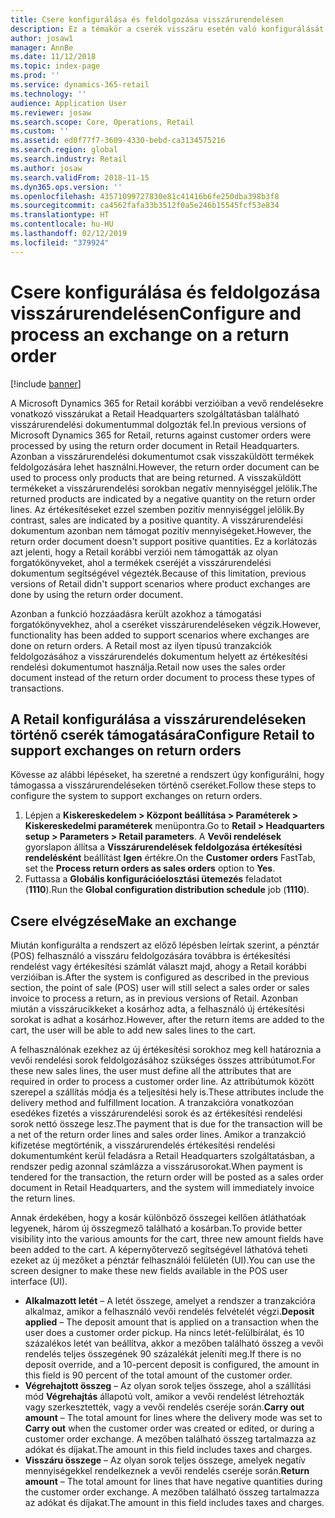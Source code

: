 ```yaml
---
title: Csere konfigurálása és feldolgozása visszárurendelésen
description: Ez a témakör a cserék visszáru esetén való konfigurálását részletezi a Microsoft Dynamics 365 for Retail szolgáltatásban.
author: josaw1
manager: AnnBe
ms.date: 11/12/2018
ms.topic: index-page
ms.prod: ''
ms.service: dynamics-365-retail
ms.technology: ''
audience: Application User
ms.reviewer: josaw
ms.search.scope: Core, Operations, Retail
ms.custom: ''
ms.assetid: ed0f77f7-3609-4330-bebd-ca3134575216
ms.search.region: global
ms.search.industry: Retail
ms.author: josaw
ms.search.validFrom: 2018-11-15
ms.dyn365.ops.version: ''
ms.openlocfilehash: 43571099727830e81c41416b6fe250dba398b3f8
ms.sourcegitcommit: ca4562fafa33b3512f0a5e246b15545fcf53e834
ms.translationtype: HT
ms.contentlocale: hu-HU
ms.lasthandoff: 02/12/2019
ms.locfileid: "379924"
---
```

# <a name="configure-and-process-an-exchange-on-a-return-order"></a><span data-ttu-id="188ec-103">Csere konfigurálása és feldolgozása visszárurendelésen</span><span class="sxs-lookup"><span data-stu-id="188ec-103">Configure and process an exchange on a return order</span></span>

[!include [banner](includes/banner.md)]

<span data-ttu-id="188ec-104">A Microsoft Dynamics 365 for Retail korábbi verzióiban a vevő rendelésekre vonatkozó visszárukat a Retail Headquarters szolgáltatásban található visszárurendelési dokumentummal dolgozták fel.</span><span class="sxs-lookup"><span data-stu-id="188ec-104">In previous versions of Microsoft Dynamics 365 for Retail, returns against customer orders were processed by using the return order document in Retail Headquarters.</span></span> <span data-ttu-id="188ec-105">Azonban a visszárurendelési dokumentumot csak visszaküldött termékek feldolgozására lehet használni.</span><span class="sxs-lookup"><span data-stu-id="188ec-105">However, the return order document can be used to process only products that are being returned.</span></span> <span data-ttu-id="188ec-106">A visszaküldött termékeket a visszárurendelési sorokban negatív mennyiséggel jelölik.</span><span class="sxs-lookup"><span data-stu-id="188ec-106">The returned products are indicated by a negative quantity on the return order lines.</span></span> <span data-ttu-id="188ec-107">Az értékesítéseket ezzel szemben pozitív mennyiséggel jelölik.</span><span class="sxs-lookup"><span data-stu-id="188ec-107">By contrast, sales are indicated by a positive quantity.</span></span> <span data-ttu-id="188ec-108">A visszárurendelési dokumentum azonban nem támogat pozitív mennyiségeket.</span><span class="sxs-lookup"><span data-stu-id="188ec-108">However, the return order document doesn't support positive quantities.</span></span> <span data-ttu-id="188ec-109">Ez a korlátozás azt jelenti, hogy a Retail korábbi verziói nem támogatták az olyan forgatókönyveket, ahol a termékek cseréjét a visszárurendelési dokumentum segítségével végezték.</span><span class="sxs-lookup"><span data-stu-id="188ec-109">Because of this limitation, previous versions of Retail didn't support scenarios where product exchanges are done by using the return order document.</span></span>

<span data-ttu-id="188ec-110">Azonban a funkció hozzáadásra került azokhoz a támogatási forgatókönyvekhez, ahol a cseréket visszárurendeléseken végzik.</span><span class="sxs-lookup"><span data-stu-id="188ec-110">However, functionality has been added to support scenarios where exchanges are done on return orders.</span></span> <span data-ttu-id="188ec-111">A Retail most az ilyen típusú tranzakciók feldolgozásához a visszárurendelés dokumentum helyett az értékesítési rendelési dokumentumot használja.</span><span class="sxs-lookup"><span data-stu-id="188ec-111">Retail now uses the sales order document instead of the return order document to process these types of transactions.</span></span>

## <a name="configure-retail-to-support-exchanges-on-return-orders"></a><span data-ttu-id="188ec-112">A Retail konfigurálása a visszárurendeléseken történő cserék támogatására</span><span class="sxs-lookup"><span data-stu-id="188ec-112">Configure Retail to support exchanges on return orders</span></span>

<span data-ttu-id="188ec-113">Kövesse az alábbi lépéseket, ha szeretné a rendszert úgy konfigurálni, hogy támogassa a visszárurendeléseken történő cseréket.</span><span class="sxs-lookup"><span data-stu-id="188ec-113">Follow these steps to configure the system to support exchanges on return orders.</span></span>

1. <span data-ttu-id="188ec-114">Lépjen a **Kiskereskedelem \> Központ beállítása \> Paraméterek \> Kiskereskedelmi paraméterek** menüpontra.</span><span class="sxs-lookup"><span data-stu-id="188ec-114">Go to **Retail \> Headquarters setup \> Parameters \> Retail parameters**.</span></span> <span data-ttu-id="188ec-115">A **Vevői rendelések** gyorslapon állítsa a **Visszárurendelések feldolgozása értékesítési rendelésként** beállítást **Igen** értékre.</span><span class="sxs-lookup"><span data-stu-id="188ec-115">On the **Customer orders** FastTab, set the **Process return orders as sales orders** option to **Yes**.</span></span>
2. <span data-ttu-id="188ec-116">Futtassa a **Globális konfigurációelosztási ütemezés** feladatot (**1110**).</span><span class="sxs-lookup"><span data-stu-id="188ec-116">Run the **Global configuration distribution schedule** job (**1110**).</span></span>

## <a name="make-an-exchange"></a><span data-ttu-id="188ec-117">Csere elvégzése</span><span class="sxs-lookup"><span data-stu-id="188ec-117">Make an exchange</span></span>

<span data-ttu-id="188ec-118">Miután konfigurálta a rendszert az előző lépésben leírtak szerint, a pénztár (POS) felhasználó a visszáru feldolgozására továbbra is értékesítési rendelést vagy értékesítési számlát választ majd, ahogy a Retail korábbi verzióiban is.</span><span class="sxs-lookup"><span data-stu-id="188ec-118">After the system is configured as described in the previous section, the point of sale (POS) user will still select a sales order or sales invoice to process a return, as in previous versions of Retail.</span></span> <span data-ttu-id="188ec-119">Azonban miután a visszárucikkeket a kosárhoz adta, a felhasználó új értékesítési sorokat is adhat a kosárhoz.</span><span class="sxs-lookup"><span data-stu-id="188ec-119">However, after the return items are added to the cart, the user will be able to add new sales lines to the cart.</span></span>

<span data-ttu-id="188ec-120">A felhasználónak ezekhez az új értékesítési sorokhoz meg kell határoznia a vevői rendelési sorok feldolgozásához szükséges összes attribútumot.</span><span class="sxs-lookup"><span data-stu-id="188ec-120">For these new sales lines, the user must define all the attributes that are required in order to process a customer order line.</span></span> <span data-ttu-id="188ec-121">Az attribútumok között szerepel a szállítás módja és a teljesítési hely is.</span><span class="sxs-lookup"><span data-stu-id="188ec-121">These attributes include the delivery method and fulfillment location.</span></span> <span data-ttu-id="188ec-122">A tranzakcióra vonatkozóan esedékes fizetés a visszárurendelési sorok és az értékesítési rendelési sorok nettó összege lesz.</span><span class="sxs-lookup"><span data-stu-id="188ec-122">The payment that is due for the transaction will be a net of the return order lines and sales order lines.</span></span> <span data-ttu-id="188ec-123">Amikor a tranzakció kifizetése megtörténik, a visszárurendelés értékesítési rendelési dokumentumként kerül feladásra a Retail Headquarters szolgáltatásban, a rendszer pedig azonnal számlázza a visszárusorokat.</span><span class="sxs-lookup"><span data-stu-id="188ec-123">When payment is tendered for the transaction, the return order will be posted as a sales order document in Retail Headquarters, and the system will immediately invoice the return lines.</span></span>

<span data-ttu-id="188ec-124">Annak érdekében, hogy a kosár különböző összegei kellően átláthatóak legyenek, három új összegmező található a kosárban.</span><span class="sxs-lookup"><span data-stu-id="188ec-124">To provide better visibility into the various amounts for the cart, three new amount fields have been added to the cart.</span></span> <span data-ttu-id="188ec-125">A képernyőtervező segítségével láthatóvá teheti ezeket az új mezőket a pénztár felhasználói felületén (UI).</span><span class="sxs-lookup"><span data-stu-id="188ec-125">You can use the screen designer to make these new fields available in the POS user interface (UI).</span></span>

- <span data-ttu-id="188ec-126">**Alkalmazott letét** – A letét összege, amelyet a rendszer a tranzakcióra alkalmaz, amikor a felhasználó vevői rendelés felvételét végzi.</span><span class="sxs-lookup"><span data-stu-id="188ec-126">**Deposit applied** – The deposit amount that is applied on a transaction when the user does a customer order pickup.</span></span> <span data-ttu-id="188ec-127">Ha nincs letét-felülbírálat, és 10 százalékos letét van beállítva, akkor a mezőben található összeg a vevői rendelés teljes összegének 90 százalékát jeleníti meg.</span><span class="sxs-lookup"><span data-stu-id="188ec-127">If there is no deposit override, and a 10-percent deposit is configured, the amount in this field is 90 percent of the total amount of the customer order.</span></span>
- <span data-ttu-id="188ec-128">**Végrehajtott összeg** – Az olyan sorok teljes összege, ahol a szállítási mód **Végrehajtás** állapotú volt, amikor a vevői rendelést létrehozták vagy szerkesztették, vagy a vevői rendelés cseréje során.</span><span class="sxs-lookup"><span data-stu-id="188ec-128">**Carry out amount** – The total amount for lines where the delivery mode was set to **Carry out** when the customer order was created or edited, or during a customer order exchange.</span></span> <span data-ttu-id="188ec-129">A mezőben található összeg tartalmazza az adókat és díjakat.</span><span class="sxs-lookup"><span data-stu-id="188ec-129">The amount in this field includes taxes and charges.</span></span>
- <span data-ttu-id="188ec-130">**Visszáru összege** – Az olyan sorok teljes összege, amelyek negatív mennyiségekkel rendelkeznek a vevői rendelés cseréje során.</span><span class="sxs-lookup"><span data-stu-id="188ec-130">**Return amount** – The total amount for lines that have negative quantities during the customer order exchange.</span></span> <span data-ttu-id="188ec-131">A mezőben található összeg tartalmazza az adókat és díjakat.</span><span class="sxs-lookup"><span data-stu-id="188ec-131">The amount in this field includes taxes and charges.</span></span>
